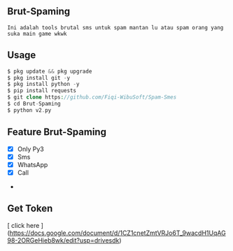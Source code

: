 ## Brut-Spaming
```
Ini adalah tools brutal sms untuk spam mantan lu atau spam orang yang suka main game wkwk
```
## Usage
```php
$ pkg update && pkg upgrade
$ pkg install git -y
$ pkg install python -y
$ pip install requests
$ git clone https://github.com/Fiqi-WibuSoft/Spam-Smes
$ cd Brut-Spaming
$ python v2.py
```
## Feature Brut-Spaming
- [X] Only Py3
- [X] Sms
- [X] WhatsApp
- [X] Call
- ```
 ## Get Token 
 [ click here ] (https://docs.google.com/document/d/1CZ1cnetZmtVRJo6T_9wacdH1UqAG98-2ORGeHieb8wk/edit?usp=drivesdk)
